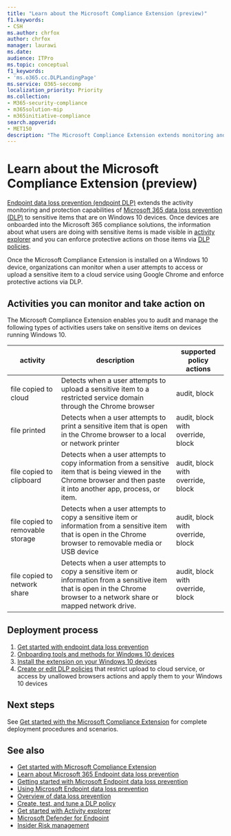 ```yaml
---
title: "Learn about the Microsoft Compliance Extension (preview)"
f1.keywords:
- CSH
ms.author: chrfox
author: chrfox
manager: laurawi
ms.date: 
audience: ITPro
ms.topic: conceptual
f1_keywords:
- 'ms.o365.cc.DLPLandingPage'
ms.service: O365-seccomp
localization_priority: Priority
ms.collection: 
- M365-security-compliance
- m365solution-mip
- m365initiative-compliance
search.appverid: 
- MET150
description: "The Microsoft Compliance Extension extends monitoring and control of file activities and protective actions to the Google Chrome browser"
---
```


# Learn about the Microsoft Compliance Extension (preview)

[Endpoint data loss prevention (endpoint DLP)](endpoint-dlp-learn-about.md) extends the activity monitoring and protection capabilities of [Microsoft 365 data loss prevention (DLP)](data-loss-prevention-policies.md) to sensitive items that are on Windows 10 devices. Once devices are onboarded into the Microsoft 365 compliance solutions, the information about what users are doing with sensitive items is made visible in [activity explorer](data-classification-activity-explorer.md) and you can enforce protective actions on those items via [DLP policies](create-test-tune-dlp-policy.md).

Once the Microsoft Compliance Extension is installed on a Windows 10 device, organizations can monitor when a user attempts to access or upload a sensitive item to a cloud service using Google Chrome and enforce protective actions via DLP.  

## Activities you can monitor and take action on

The Microsoft Compliance Extension enables you to audit and manage the following types of activities users take on sensitive items on devices running Windows 10.

activity |description  | supported policy actions|
|---------|---------|---------|
|file copied to cloud  | Detects when a user attempts to upload a sensitive item to a restricted service domain through the Chrome browser |audit, block|
|file printed  |Detects when a user attempts to print a sensitive item that is open in the Chrome browser to a local or network printer |audit, block with override, block|
|file copied to clipboard |Detects when a user attempts to copy information from a sensitive item that is being viewed in the Chrome browser and then paste it into another app, process, or item. |audit, block with override, block|
|file copied to removable storage    | Detects when a user attempts to copy a sensitive item or information from a sensitive item that is open in the Chrome browser to removable media or USB device |audit, block with override, block|
|file copied to network share  |Detects when a user attempts to copy a sensitive item or information from a sensitive item that is open in the Chrome browser  to a network share or mapped network drive.|audit, block with override, block |

## Deployment process
1. [Get started with endpoint data loss prevention](endpoint-dlp-getting-started.md)
2. [Onboarding tools and methods for Windows 10 devices](dlp-configure-endpoints.md)
3. [Install the extension on your Windows 10 devices](dlp-chrome-get-started.md)
4. [Create or edit DLP policies](create-test-tune-dlp-policy.md) that restrict upload to cloud service, or access by unallowed browsers actions and apply them to your Windows 10 devices

## Next steps

See [Get started with the Microsoft Compliance Extension](dlp-chrome-get-started.md) for complete deployment procedures and scenarios.

## See also

- [Get started with Microsoft Compliance Extension](dlp-chrome-get-started.md)
- [Learn about Microsoft 365 Endpoint data loss prevention](endpoint-dlp-learn-about.md)
- [Getting started with Microsoft Endpoint data loss prevention](endpoint-dlp-getting-started.md)
- [Using Microsoft Endpoint data loss prevention](endpoint-dlp-using.md)
- [Overview of data loss prevention](data-loss-prevention-policies.md)
- [Create, test, and tune a DLP policy](create-test-tune-dlp-policy.md)
- [Get started with Activity explorer](data-classification-activity-explorer.md)
- [Microsoft Defender for Endpoint](https://docs.microsoft.com/windows/security/threat-protection/)
- [Insider Risk management](insider-risk-management.md)
